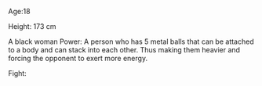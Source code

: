 Age:18

Height: 173 cm

A black woman 
Power: 
A person who has 5 metal balls that can be attached to a body and can stack into each other. Thus making them heavier and forcing the opponent to exert more energy.

Fight:
